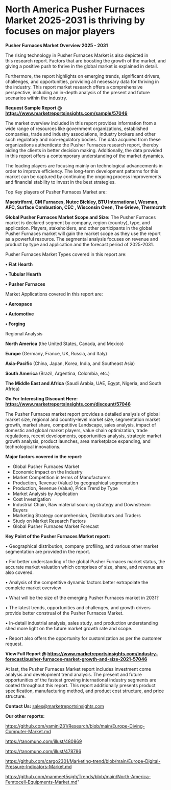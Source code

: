 # North America Pusher Furnaces Market 2025-2031 is thriving by focuses on major players

<Strong> Pusher Furnaces Market Overview 2025 - 2031</strong>

The rising technology in Pusher Furnaces Market is also depicted in this research report. Factors that are boosting the growth of the market, and giving a positive push to thrive in the global market is explained in detail.

Furthermore, the report highlights on emerging trends, significant drivers, challenges, and opportunities, providing all necessary data for thriving in the industry. This report market research offers a comprehensive perspective, including an in-depth analysis of the present and future scenarios within the industry.

<strong>Request Sample Report @ <a href=https://www.marketreportsinsights.com/sample/57046>https://www.marketreportsinsights.com/sample/57046</a></strong>

The market overview included in this report provides information from a wide range of resources like government organizations, established companies, trade and industry associations, industry brokers and other such regulatory and non-regulatory bodies. The data acquired from these organizations authenticate the Pusher Furnaces research report, thereby aiding the clients in better decision making. Additionally, the data provided in this report offers a contemporary understanding of the market dynamics.

The leading players are focusing mainly on technological advancements in order to improve efficiency. The long-term development patterns for this market can be captured by continuing the ongoing process improvements and financial stability to invest in the best strategies.

Top Key players of Pusher Furnaces Market are:

<strong>Maestriforni, CM Furnaces, Nutec Bickley, BTU International, Wesman, AFC, Surface Combustion, CEC , Wisconsin Oven, The Grieve, Thermcraft</strong>

<strong><b>Global Pusher Furnaces Market Scope and Size:</b></strong>
The Pusher Furnaces market is declared segment by company, region (country), type, and application. Players, stakeholders, and other participants in the global Pusher Furnaces market will gain the market scope as they use the report as a powerful resource. The segmental analysis focuses on revenue and product by type and application and the forecast period of 2025-2031.

Pusher Furnaces Market Types covered in this report are:

<strong>• Flat Hearth

• Tubular Hearth

• Pusher Furnaces</strong>

Market Applications covered in this report are:

<strong>• Aerospace

• Automotive

• Forging</strong> 

Regional Analysis

<strong>North America</strong> (the United States, Canada, and Mexico)

<strong>Europe</strong> (Germany, France, UK, Russia, and Italy)

<strong>Asia-Pacific</strong> (China, Japan, Korea, India, and Southeast Asia)

<strong>South America</strong> (Brazil, Argentina, Colombia, etc.)

<strong>The Middle East and Africa</strong> (Saudi Arabia, UAE, Egypt, Nigeria, and South Africa)

<strong>Go For Interesting Discount Here: <a href=https://www.marketreportsinsights.com/discount/57046>https://www.marketreportsinsights.com/discount/57046</a></strong>

The Pusher Furnaces market report provides a detailed analysis of global market size, regional and country-level market size, segmentation market growth, market share, competitive Landscape, sales analysis, impact of domestic and global market players, value chain optimization, trade regulations, recent developments, opportunities analysis, strategic market growth analysis, product launches, area marketplace expanding, and technological innovations.

<strong><b>Major factors covered in the report:</b></strong>
<ul>
  <li>Global Pusher Furnaces Market </li>
  <li>Economic Impact on the Industry</li>
  <li>Market Competition in terms of Manufacturers</li>
  <li>Production, Revenue (Value) by geographical segmentation</li>
  <li>Production, Revenue (Value), Price Trend by Type</li>
  <li>Market Analysis by Application</li>
  <li>Cost Investigation</li>
  <li>Industrial Chain, Raw material sourcing strategy and Downstream Buyers</li>
  <li>Marketing Strategy comprehension, Distributors and Traders</li>
  <li>Study on Market Research Factors</li>
  <li>Global Pusher Furnaces Market Forecast</li>
</ul>

<strong><b>Key Point of the Pusher Furnaces Market report:</b></strong>

• Geographical distribution, company profiling, and various other market segmentation are provided in the report.

• For better understanding of the global Pusher Furnaces market status, the accurate market valuation which comprises of size, share, and revenue are also covered.

• Analysis of the competitive dynamic factors better extrapolate the complete market overview

• What will be the size of the emerging Pusher Furnaces market in 2031?

• The latest trends, opportunities and challenges, and growth drivers provide better construal of the Pusher Furnaces Market.

• In-detail industrial analysis, sales study, and production understanding shed more light on the future market growth rate and scope.

• Report also offers the opportunity for customization as per the customer request.

<strong><b>View Full Report @ <a href=https://www.marketreportsinsights.com/industry-forecast/pusher-furnaces-market-growth-and-size-2021-57046>https://www.marketreportsinsights.com/industry-forecast/pusher-furnaces-market-growth-and-size-2021-57046</a></b></strong>


At last, the Pusher Furnaces Market report includes investment come analysis and development trend analysis. The present and future opportunities of the fastest growing international industry segments are coated throughout this report. This report additionally presents product specification, manufacturing method, and product cost structure, and price structure.

<strong>Contact Us:</strong>
sales@marketreportsinsights.com

<strong>Our other reports:</strong>

<a href=https://github.com/yamini231/Research/blob/main/Europe-Diving-Computer-Market.md>https://github.com/yamini231/Research/blob/main/Europe-Diving-Computer-Market.md</a>

<a href=https://tanomuno.com/illust/480869>https://tanomuno.com/illust/480869</a>

<a href=https://tanomuno.com/illust/478786>https://tanomuno.com/illust/478786</a>

<a href=https://github.com/cargo2301/Marketing-trend/blob/main/Europe-Digital-Pressure-Indicators-Market.md>https://github.com/cargo2301/Marketing-trend/blob/main/Europe-Digital-Pressure-Indicators-Market.md</a>

<a href=https://github.com/manmeet5sigh/Trends/blob/main/North-America-Femtocell-Equipments-Market.md>https://github.com/manmeet5sigh/Trends/blob/main/North-America-Femtocell-Equipments-Market.md</a>"
